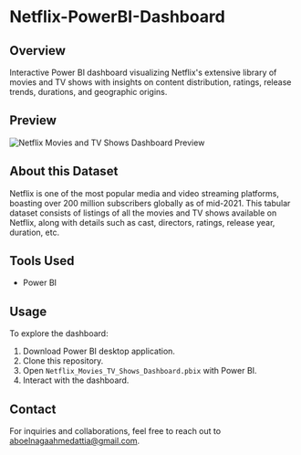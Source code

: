# Netflix-PowerBI-Dashboard
## Overview

Interactive Power BI dashboard visualizing Netflix's extensive library of movies and TV shows with insights on content distribution, ratings, release trends, durations, and geographic origins.

## Preview

![Netflix Movies and TV Shows Dashboard Preview]([https://github.com/minhaj-313/Netflix-Movies-and-TV-Shows-Dashboard/blob/main/Netflix%20Movies%20and%20TV%20Shows%20Dashboard%20-%20by%20Shaikh%20Minhaj.png](https://github.com/Ahmed-Attia-div/Netflix-PowerBI-Dashboard/blob/main/Dashboard.png))

## About this Dataset

Netflix is one of the most popular media and video streaming platforms, boasting over 200 million subscribers globally as of mid-2021. This tabular dataset consists of listings of all the movies and TV shows available on Netflix, along with details such as cast, directors, ratings, release year, duration, etc.

## Tools Used

- Power BI

## Usage

To explore the dashboard:

1. Download Power BI desktop application.
2. Clone this repository.
3. Open `Netflix_Movies_TV_Shows_Dashboard.pbix` with Power BI.
4. Interact with the dashboard.

## Contact

For inquiries and collaborations, feel free to reach out to aboelnagaahmedattia@gmail.com.
